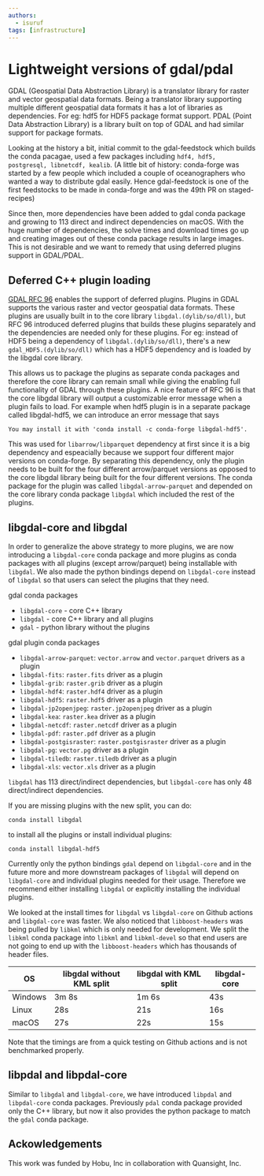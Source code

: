 ```yaml
---
authors:
  - isuruf
tags: [infrastructure]
---
```


# Lightweight versions of gdal/pdal

GDAL (Geospatial Data Abstraction Library) is a translator library for raster and vector
geospatial data formats. Being a translator library supporting multiple different geospatial
data formats it has a lot of libraries as dependencies. For eg: hdf5 for HDF5 package format
support. PDAL (Point Data Abstraction Library) is a library built on top of GDAL and had
similar support for package formats.

Looking at the history a bit, initial commit to the gdal-feedstock which builds the conda
pacagae, used a few packages including `hdf4, hdf5, postgresql, libnetcdf, kealib`.
(A little bit of history: conda-forge was started by a few people which included a couple
of oceanographers who wanted a way to distribute gdal easily. Hence gdal-feedstock is
one of the first feedstocks to be made in conda-forge and was the 49th PR on staged-recipes)

Since then, more dependencies have been added to gdal conda package and growing to
113 direct and indirect dependencies on macOS. With the huge number of dependencies, the
solve times and download times go up and creating images out of these conda package results
in large images. This is not desirable and we want to remedy that using deferred plugins
support in GDAL/PDAL.

## Deferred C++ plugin loading

[GDAL RFC 96](https://gdal.org/development/rfc/rfc96_deferred_plugin_loading.html) enables
the support of deferred plugins. Plugins in GDAL supports the various raster and vector
geospatial data formats. These plugins are usually built in to the core library
`libgdal.(dylib/so/dll)`, but RFC 96 introduced deferred plugins that builds these plugins
separately and the dependencies are needed only for these plugins.
For eg: instead of HDF5 being a dependency of `libgdal.(dylib/so/dll)`, there's a new
`gdal_HDF5.(dylib/so/dll)` which has a HDF5 dependency and is loaded by the libgdal core
library.

This allows us to package the plugins as separate conda packages and therefore the core
library can remain small while giving the enabling full functionality of GDAL through
these plugins. A nice feature of RFC 96 is that the core libgdal library will output a
customizable error message when a plugin fails to load. For example when hdf5 plugin
is in a separate package called libgdal-hdf5, we can introduce an error message that says

    You may install it with 'conda install -c conda-forge libgdal-hdf5'.

This was used for `libarrow/libparquet` dependency at first since it is a big dependency
and espeacially because we support four different major versions on conda-forge. By
separating this dependency, only the plugin needs to be built for the four different
arrow/parquet versions as opposed to the core libgdal library being built for the four
different versions. The conda package for the plugin was called `libgdal-arrow-parquet`
and depended on the core library conda package `libgdal` which included the rest of the
plugins.

## libgdal-core and libgdal

In order to generalize the above strategy to more plugins, we are now introducing a
`libgdal-core` conda package and more plugins as conda packages with all plugins
(except arrow/parquet) being installable with `libgdal`. We also made the python
bindings depend on `libgdal-core` instead of `libgdal` so that users can select the
plugins that they need.

gdal conda packages

- ``libgdal-core`` - core C++ library
- ``libgdal`` - core C++ library and all plugins
- ``gdal`` - python library without the plugins

gdal plugin conda packages

- ``libgdal-arrow-parquet``: `vector.arrow` and `vector.parquet` drivers as a plugin
- ``libgdal-fits``: `raster.fits` driver as a plugin
- ``libgdal-grib``: `raster.grib` driver as a plugin
- ``libgdal-hdf4``: `raster.hdf4` driver as a plugin
- ``libgdal-hdf5``: `raster.hdf5` driver as a plugin
- ``libgdal-jp2openjpeg``: `raster.jp2openjpeg` driver as a plugin
- ``libgdal-kea``: `raster.kea` driver as a plugin
- ``libgdal-netcdf``: `raster.netcdf` driver as a plugin
- ``libgdal-pdf``: `raster.pdf` driver as a plugin
- ``libgdal-postgisraster``: `raster.postgisraster` driver as a plugin
- ``libgdal-pg``: `vector.pg` driver as a plugin
- ``libgdal-tiledb``: `raster.tiledb` driver as a plugin
- ``libgdal-xls``: `vector.xls` driver as a plugin

`libgdal` has 113 direct/indirect dependencies, but `libgdal-core` has only
48 direct/indirect dependencies.

If you are missing plugins with the new split, you can do:

    conda install libgdal

to install all the plugins or install individual plugins:

    conda install libgdal-hdf5

Currently only the python bindings `gdal` depend on `libgdal-core` and in the
future more and more downstream packages of `libgdal` will depend on `libgdal-core`
and individual plugins needed for their usage. Therefore we recommend either
installing `libgdal` or explicitly installing the individual plugins.

We looked at the install times for `libgdal` vs `libgdal-core` on Github actions
and `libgdal-core` was faster. We also noticed that `libboost-headers` was being
pulled by `libkml` which is only needed for development. We split the `libkml`
conda package into `libkml` and `libkml-devel` so that end users are not going
to end up with the `libboost-headers` which has thousands of header files.

|OS       | libgdal without KML split | libgdal with KML split | libgdal-core |
| ------- | ----- | ----- | ----- |
| Windows | 3m 8s | 1m 6s | 43s   |
| Linux   | 28s   | 21s   | 16s   |
| macOS   | 27s   | 22s   | 15s   |

Note that the timings are from a quick testing on Github actions and is not
benchmarked properly.

## libpdal and libpdal-core

Similar to `libgdal` and `libgdal-core`, we have introduced `libpdal` and
`libpdal-core` conda packages. Previously `pdal` conda package provided
only the C++ library, but now it also provides the python package to match the
`gdal` conda package.

## Ackowledgements

This work was funded by Hobu, Inc in collaboration with Quansight, Inc.
